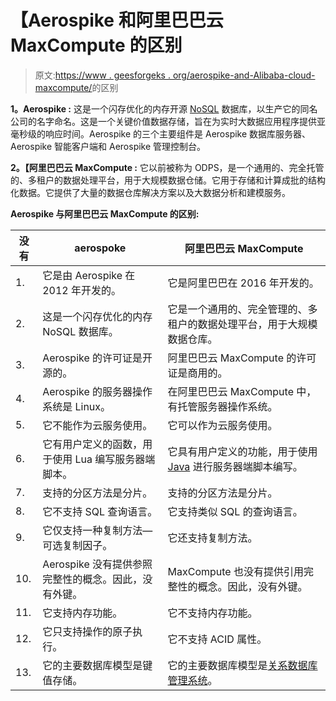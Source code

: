 # 【Aerospike 和阿里巴巴云 MaxCompute 的区别

> 原文:[https://www . geesforgeks . org/aerospike-and-Alibaba-cloud-maxcompute/](https://www.geeksforgeeks.org/difference-between-aerospike-and-alibaba-cloud-maxcompute/)的区别

**1。Aerospike :**
这是一个闪存优化的内存开源 [NoSQL](https://www.geeksforgeeks.org/introduction-to-nosql/) 数据库，以生产它的同名公司的名字命名。这是一个关键价值数据存储，旨在为实时大数据应用程序提供亚毫秒级的响应时间。Aerospike 的三个主要组件是 Aerospike 数据库服务器、Aerospike 智能客户端和 Aerospike 管理控制台。

**2。【阿里巴巴云 MaxCompute :**
它以前被称为 ODPS，是一个通用的、完全托管的、多租户的数据处理平台，用于大规模数据仓储。它用于存储和计算成批的结构化数据。它提供了大量的数据仓库解决方案以及大数据分析和建模服务。

**Aerospike 与阿里巴巴云 MaxCompute 的区别:**

<center>

| 没有 | aerospoke | 阿里巴巴云 MaxCompute |
| --- | --- | --- |
| 1. | 它是由 Aerospike 在 2012 年开发的。 | 它是阿里巴巴在 2016 年开发的。 |
| 2. | 这是一个闪存优化的内存 NoSQL 数据库。 | 它是一个通用的、完全管理的、多租户的数据处理平台，用于大规模数据仓库。 |
| 3. | Aerospike 的许可证是开源的。 | 阿里巴巴云 MaxCompute 的许可证是商用的。 |
| 4. | Aerospike 的服务器操作系统是 Linux。 | 在阿里巴巴云 MaxCompute 中，有托管服务器操作系统。 |
| 5. | 它不能作为云服务使用。 | 它可以作为云服务使用。 |
| 6. | 它有用户定义的函数，用于使用 Lua 编写服务器端脚本。 | 它具有用户定义的功能，用于使用 [Java](https://www.geeksforgeeks.org/java/) 进行服务器端脚本编写。 |
| 7. | 支持的分区方法是分片。 | 支持的分区方法是分片。 |
| 8. | 它不支持 SQL 查询语言。 | 它支持类似 SQL 的查询语言。 |
| 9. | 它仅支持一种复制方法—可选复制因子。 | 它还支持复制方法。 |
| 10. | Aerospike 没有提供参照完整性的概念。因此，没有外键。 | MaxCompute 也没有提供引用完整性的概念。因此，没有外键。 |
| 11. | 它支持内存功能。 | 它不支持内存功能。 |
| 12. | 它只支持操作的原子执行。 | 它不支持 ACID 属性。 |
| 13. | 它的主要数据库模型是键值存储。 | 它的主要数据库模型是[关系数据库管理系统](https://www.geeksforgeeks.org/rdbms-architecture/)。 |

</center>
